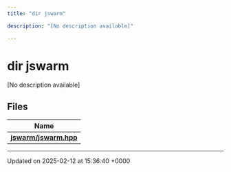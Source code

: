 ```yaml
---
title: "dir jswarm"

description: "[No description available]"

---
```


# dir jswarm

[No description available]

## Files

| Name           |
| -------------- |
| **[jswarm/jswarm.hpp](/documentation/code/files/jswarm_8hpp/#file-jswarm-jswarm-hpp)**  |






-------------------------------

Updated on 2025-02-12 at 15:36:40 +0000
